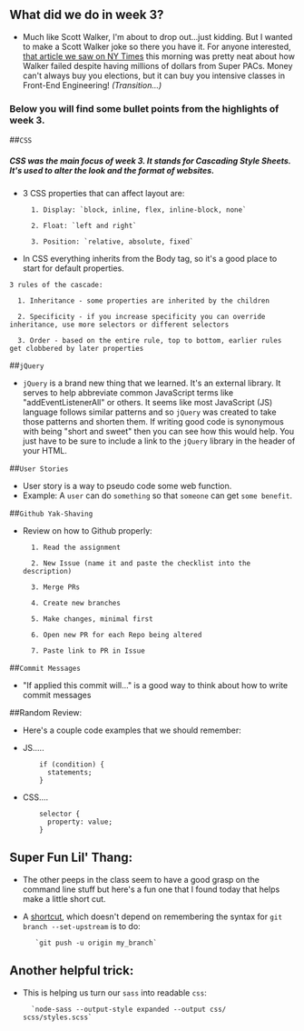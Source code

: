 
## What did we do in week 3? 

* Much like Scott Walker, I'm about to drop out...just kidding. But I wanted to make a Scott Walker joke so there you have it. For anyone interested, [that article we saw on NY Times](http://www.nytimes.com/2015/09/23/us/politics/scott-walkers-demise-shows-limits-of-super-pac-money-model.html?&hp&action=click&pgtype=Homepage&module=photo-spot-region&region=top-news&WT.nav=top-news&_r=0a) this morning was pretty neat about how Walker failed despite having millions of dollars from Super PACs. Money can't always buy you elections, but it can buy you intensive classes in Front-End Engineering! _(Transition...)_ 

### Below you will find some bullet points from the highlights of week 3.

##`CSS`
##### _CSS was the main focus of week 3. It stands for Cascading Style Sheets. It's used to alter the look and the format of websites._

* 3 CSS properties that can affect layout are:

        1. Display: `block, inline, flex, inline-block, none`
    
        2. Float: `left and right`
    
        3. Position: `relative, absolute, fixed`
        
* In CSS everything inherits from the Body tag, so it's a good place to start for default properties.

`3 rules of the cascade:`

      1. Inheritance - some properties are inherited by the children

      2. Specificity - if you increase specificity you can override inheritance, use more selectors or different selectors

      3. Order - based on the entire rule, top to bottom, earlier rules get clobbered by later properties

##`jQuery`
* `jQuery` is a brand new thing that we learned. It's an external library. It serves to help abbreviate common JavaScript terms like "addEventListenerAll" or others. It seems like most JavaScript (JS) language follows similar patterns and so `jQuery` was created to take those patterns and shorten them. If writing good code is synonymous with being "short and sweet" then you can see how this would help. You just have to be sure to include a link to the `jQuery` library in the header of your HTML.

##`User Stories`
* User story is a way to pseudo code some web function.
* Example: A `user` can do `something` so that `someone` can get `some benefit`.

##`Github Yak-Shaving`
* Review on how to Github properly:

        1. Read the assignment

        2. New Issue (name it and paste the checklist into the description)

        3. Merge PRs

        4. Create new branches

        5. Make changes, minimal first

        6. Open new PR for each Repo being altered

        7. Paste link to PR in Issue

##`Commit Messages`
* "If applied this commit will..." is a good way to think about how to write commit messages

##Random Review:
* Here's a couple code examples that we should remember:
* JS.....

          if (condition) {
            statements;
          }

* CSS....

          selector {
            property: value;
          }


## Super Fun Lil' Thang:

* The other peeps in the class seem to have a good grasp on the command line stuff but here's a fun one that I found today that helps make a little short cut.

* A [shortcut](http://stackoverflow.com/questions/6089294/why-do-i-need-to-do-set-upstream-all-the-time), which doesn't depend on remembering the syntax for `git branch --set-upstream` is to do:

         `git push -u origin my_branch`

## Another helpful trick:

* This is helping us turn our `sass` into readable `css`:

        `node-sass --output-style expanded --output css/ scss/styles.scss`

